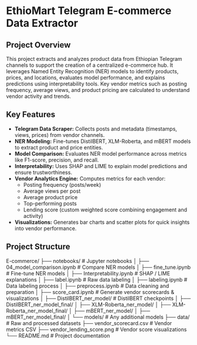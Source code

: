 # EthioMart Telegram E-commerce Data Extractor

## Project Overview

This project extracts and analyzes product data from Ethiopian Telegram channels to support the creation of a centralized e-commerce hub. 
It leverages Named Entity Recognition (NER) models to identify products, prices, and locations, evaluates model performance, and explains predictions using interpretability tools. 
Key vendor metrics such as posting frequency, average views, and product pricing are calculated to understand vendor activity and trends.

## Key Features
- **Telegram Data Scraper:** Collects posts and metadata (timestamps, views, prices) from vendor channels.
- **NER Modeling:** Fine-tunes DistilBERT, XLM-Roberta, and mBERT models to extract product and price entities.
- **Model Comparison:** Evaluates NER model performance across metrics like F1-score, precision, and recall.
- **Interpretability:** Uses SHAP and LIME to explain model predictions and ensure trustworthiness.
- **Vendor Analytics Engine:** Computes metrics for each vendor:
  - Posting frequency (posts/week)
  - Average views per post
  - Average product price
  - Top-performing posts
  - Lending score (custom weighted score combining engagement and activity)
- **Visualizations:** Generates bar charts and scatter plots for quick insights into vendor performance.

## Project Structure
E-commerce/
├── notebooks/ # Jupyter notebooks
│ ├── 04_model_comparison.ipynb # Compare NER models
│ ├── fine_tune.ipynb # Fine-tune NER models
│ ├── Interpretability.ipynb # SHAP / LIME explanations
│ ├── label.ipynb # Raw data labeling
│ ├── labeling.ipynb # Data labeling process
│ ├── preprocess.ipynb # Data cleaning and preparation
│ ├── score_card.ipynb # Generate vendor scorecards & visualizations
│ ├── DistilBERT_ner_model/ # DistilBERT checkpoints
│ ├── DistilBERT_ner_model_final/
│ ├── XLM-Roberta_ner_model/
│ ├── XLM-Roberta_ner_model_final/
│ ├── mBERT_ner_model/
│ ├── mBERT_ner_model_final/
│ └── models/ # Any additional models
├── data/ # Raw and processed datasets
├── vendor_scorecard.csv # Vendor metrics CSV
├── vendor_lending_score.png # Vendor score visualizations
└── README.md # Project documentation
